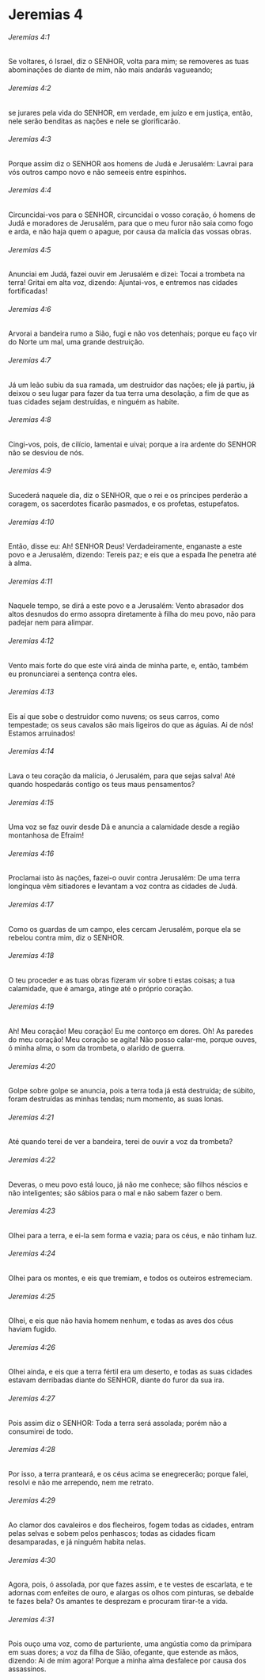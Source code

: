 # Jeremias 4

###### Jeremias 4:1

Se voltares, ó Israel, diz o SENHOR, volta para mim; se removeres as tuas abominações de diante de mim, não mais andarás vagueando;

###### Jeremias 4:2

se jurares pela vida do SENHOR, em verdade, em juízo e em justiça, então, nele serão benditas as nações e nele se glorificarão.

###### Jeremias 4:3

Porque assim diz o SENHOR aos homens de Judá e Jerusalém: Lavrai para vós outros campo novo e não semeeis entre espinhos.

###### Jeremias 4:4

Circuncidai-vos para o SENHOR, circuncidai o vosso coração, ó homens de Judá e moradores de Jerusalém, para que o meu furor não saia como fogo e arda, e não haja quem o apague, por causa da malícia das vossas obras.

###### Jeremias 4:5

Anunciai em Judá, fazei ouvir em Jerusalém e dizei: Tocai a trombeta na terra! Gritai em alta voz, dizendo: Ajuntai-vos, e entremos nas cidades fortificadas!

###### Jeremias 4:6

Arvorai a bandeira rumo a Sião, fugi e não vos detenhais; porque eu faço vir do Norte um mal, uma grande destruição.

###### Jeremias 4:7

Já um leão subiu da sua ramada, um destruidor das nações; ele já partiu, já deixou o seu lugar para fazer da tua terra uma desolação, a fim de que as tuas cidades sejam destruídas, e ninguém as habite.

###### Jeremias 4:8

Cingi-vos, pois, de cilício, lamentai e uivai; porque a ira ardente do SENHOR não se desviou de nós.

###### Jeremias 4:9

Sucederá naquele dia, diz o SENHOR, que o rei e os príncipes perderão a coragem, os sacerdotes ficarão pasmados, e os profetas, estupefatos.

###### Jeremias 4:10

Então, disse eu: Ah! SENHOR Deus! Verdadeiramente, enganaste a este povo e a Jerusalém, dizendo: Tereis paz; e eis que a espada lhe penetra até à alma.

###### Jeremias 4:11

Naquele tempo, se dirá a este povo e a Jerusalém: Vento abrasador dos altos desnudos do ermo assopra diretamente à filha do meu povo, não para padejar nem para alimpar.

###### Jeremias 4:12

Vento mais forte do que este virá ainda de minha parte, e, então, também eu pronunciarei a sentença contra eles.

###### Jeremias 4:13

Eis aí que sobe o destruidor como nuvens; os seus carros, como tempestade; os seus cavalos são mais ligeiros do que as águias. Ai de nós! Estamos arruinados!

###### Jeremias 4:14

Lava o teu coração da malícia, ó Jerusalém, para que sejas salva! Até quando hospedarás contigo os teus maus pensamentos?

###### Jeremias 4:15

Uma voz se faz ouvir desde Dã e anuncia a calamidade desde a região montanhosa de Efraim!

###### Jeremias 4:16

Proclamai isto às nações, fazei-o ouvir contra Jerusalém: De uma terra longínqua vêm sitiadores e levantam a voz contra as cidades de Judá.

###### Jeremias 4:17

Como os guardas de um campo, eles cercam Jerusalém, porque ela se rebelou contra mim, diz o SENHOR.

###### Jeremias 4:18

O teu proceder e as tuas obras fizeram vir sobre ti estas coisas; a tua calamidade, que é amarga, atinge até o próprio coração.

###### Jeremias 4:19

Ah! Meu coração! Meu coração! Eu me contorço em dores. Oh! As paredes do meu coração! Meu coração se agita! Não posso calar-me, porque ouves, ó minha alma, o som da trombeta, o alarido de guerra.

###### Jeremias 4:20

Golpe sobre golpe se anuncia, pois a terra toda já está destruída; de súbito, foram destruídas as minhas tendas; num momento, as suas lonas.

###### Jeremias 4:21

Até quando terei de ver a bandeira, terei de ouvir a voz da trombeta?

###### Jeremias 4:22

Deveras, o meu povo está louco, já não me conhece; são filhos néscios e não inteligentes; são sábios para o mal e não sabem fazer o bem.

###### Jeremias 4:23

Olhei para a terra, e ei-la sem forma e vazia; para os céus, e não tinham luz.

###### Jeremias 4:24

Olhei para os montes, e eis que tremiam, e todos os outeiros estremeciam.

###### Jeremias 4:25

Olhei, e eis que não havia homem nenhum, e todas as aves dos céus haviam fugido.

###### Jeremias 4:26

Olhei ainda, e eis que a terra fértil era um deserto, e todas as suas cidades estavam derribadas diante do SENHOR, diante do furor da sua ira.

###### Jeremias 4:27

Pois assim diz o SENHOR: Toda a terra será assolada; porém não a consumirei de todo.

###### Jeremias 4:28

Por isso, a terra pranteará, e os céus acima se enegrecerão; porque falei, resolvi e não me arrependo, nem me retrato.

###### Jeremias 4:29

Ao clamor dos cavaleiros e dos flecheiros, fogem todas as cidades, entram pelas selvas e sobem pelos penhascos; todas as cidades ficam desamparadas, e já ninguém habita nelas.

###### Jeremias 4:30

Agora, pois, ó assolada, por que fazes assim, e te vestes de escarlata, e te adornas com enfeites de ouro, e alargas os olhos com pinturas, se debalde te fazes bela? Os amantes te desprezam e procuram tirar-te a vida.

###### Jeremias 4:31

Pois ouço uma voz, como de parturiente, uma angústia como da primípara em suas dores; a voz da filha de Sião, ofegante, que estende as mãos, dizendo: Ai de mim agora! Porque a minha alma desfalece por causa dos assassinos.

